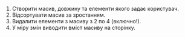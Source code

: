 1. Створити масив, довжину та елементи якого задає користувач.
2. Відсортувати масив за зростанням.
3. Видалити елементи з масиву з 2 по 4 (включно!).
4. У міру змін виводити вміст масиву на сторінку.